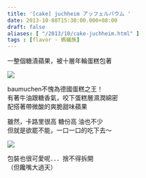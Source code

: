 ```yaml
---
title: '[cake] juchheim アッフェルバウム '
date: 2013-10-08T15:30:00.000+08:00
draft: false
aliases: [ "/2013/10/cake-juchheim.html" ]
tags : [flavor - 螞蟻族]
---
```


一整個糖漬蘋果，被十層年輪蛋糕包著  

![](/images/juchheim.jpg)

baumuchen不愧為德國蛋糕之王！  
有著牛油跟糖香氣，咬下蛋糕層濕潤綿密  
配搭著帶微酸的爽脆甜味蘋果  
  
雖然，卡路里很高 糖份高 油也不少  
但就是欲罷不能，一口一口的吃下去～  

![](/images/juchheim1.jpg)

包裝也很可愛呢．．．捨不得拆開  
（但饞嘴大過天）
